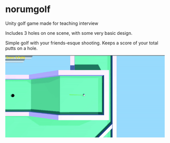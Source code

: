 # norumgolf
Unity golf game made for teaching interview

Includes 3 holes on one scene, with some very basic design.

Simple golf with your friends-esque shooting. Keeps a score of your total putts on a hole.


![](https://github.com/bnorum/norumgolf/blob/main/golfgame.gif)
